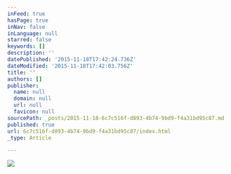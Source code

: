 ```yaml
---
inFeed: true
hasPage: true
inNav: false
inLanguage: null
starred: false
keywords: []
description: ''
datePublished: '2015-11-18T17:42:24.736Z'
dateModified: '2015-11-18T17:42:03.756Z'
title: ''
authors: []
publisher:
  name: null
  domain: null
  url: null
  favicon: null
sourcePath: _posts/2015-11-18-6c7c516f-d893-4b74-9bd9-f4a31bd95c87.md
published: true
url: 6c7c516f-d893-4b74-9bd9-f4a31bd95c87/index.html
_type: Article

---
```

![](https://the-grid-user-content.s3-us-west-2.amazonaws.com/0c25063e-08dc-46c2-aa99-1520926eb88e.jpg)
